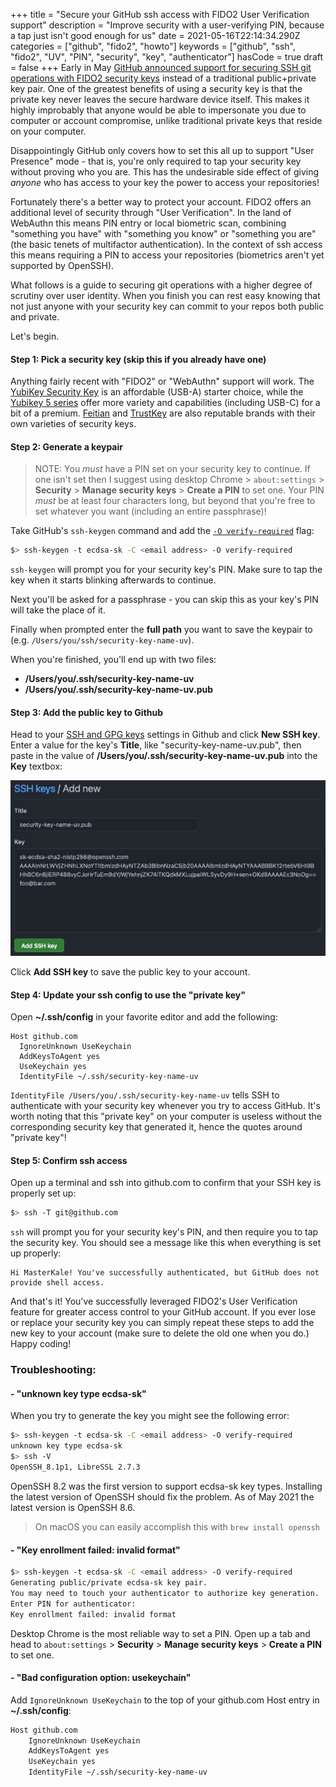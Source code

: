 +++
title = "Secure your GitHub ssh access with FIDO2 User Verification support"
description = "Improve security with a user-verifying PIN, because a tap just isn't good enough for us"
date = 2021-05-16T22:14:34.290Z
categories = ["github", "fido2", "howto"]
keywords = ["github", "ssh", "fido2", "UV", "PIN", "security", "key", "authenticator"]
hasCode = true
draft = false
+++
Early in May [GitHub announced support for securing SSH git operations with FIDO2 security keys](https://github.blog/2021-05-10-security-keys-supported-ssh-git-operations/) instead of a traditional public+private key pair. One of the greatest benefits of using a security key is that the private key never leaves the secure hardware device itself. This makes it highly improbably that anyone would be able to impersonate you due to computer or account compromise, unlike traditional private keys that reside on your computer.

Disappointingly GitHub only covers how to set this all up to support "User Presence" mode - that is, you're only required to tap your security key without proving who you are. This has the undesirable side effect of giving *anyone* who has access to your key the power to access your repositories!

Fortunately there's a better way to protect your account. FIDO2 offers an additional level of security through "User Verification". In the land of WebAuthn this means PIN entry or local biometric scan, combining "something you have" with "something you know" or "something you are" (the basic tenets of multifactor authentication). In the context of ssh access this means requiring a PIN to access your repositories (biometrics aren't yet supported by OpenSSH).

What follows is a guide to securing git operations with a higher degree of scrutiny over user identity. When you finish you can rest easy knowing that not just anyone with your security key can commit to your repos both public and private.

Let's begin.

#### Step 1: Pick a security key (skip this if you already have one)

Anything fairly recent with "FIDO2" or "WebAuthn" support will work. The [YubiKey Security Key](https://www.yubico.com/product/security-key-nfc-by-yubico/) is an affordable (USB-A) starter choice, while the [Yubikey 5 series](https://www.yubico.com/store/#yubikey-5-series) offer more variety and capabilities (including USB-C) for a bit of a premium. [Feitian](https://www.ftsafe.com/Products/FIDO) and [TrustKey](https://www.trustkeysolutions.com/security-keys) are also reputable brands with their own varieties of security keys.

#### Step 2: Generate a keypair

> NOTE: You _must_ have a PIN set on your security key to continue. If one isn't set then I suggest using desktop Chrome > `about:settings` > **Security** > **Manage security keys** > **Create a PIN** to set one. Your PIN _must_ be at least four characters long, but beyond that you're free to set whatever you want (including an entire passphrase)!

Take GitHub's `ssh-keygen` command and add the [`-O verify-required`](https://www.man7.org/linux/man-pages/man1/ssh-keygen.1.html) flag:

```sh
$> ssh-keygen -t ecdsa-sk -C <email address> -O verify-required
```

`ssh-keygen` will prompt you for your security key's PIN. Make sure to tap the key when it starts blinking afterwards to continue.

Next you'll be asked for a passphrase - you can skip this as your key's PIN will take the place of it.

Finally when prompted enter the **full path** you want to save the keypair to (e.g. `/Users/you/ssh/security-key-name-uv`).

When you're finished, you'll end up with two files:

- **/Users/you/.ssh/security-key-name-uv**
- **/Users/you/.ssh/security-key-name-uv.pub**

#### Step 3: Add the public key to Github

Head to your [SSH and GPG keys](https://github.com/settings/keys) settings in Github and click **New SSH key**. Enter a value for the key's **Title**, like "security-key-name-uv.pub", then paste in the value of **/Users/you/.ssh/security-key-name-uv.pub** into the **Key** textbox:

![screenshot of SSH keys / Add new screen with Title and Key populated](/static/images/add_key_to_github.jpg)

Click **Add SSH key** to save the public key to your account.

#### Step 4: Update your ssh config to use the "private key"

Open **~/.ssh/config** in your favorite editor and add the following:

```
Host github.com
  IgnoreUnknown UseKeychain
  AddKeysToAgent yes
  UseKeychain yes
  IdentityFile ~/.ssh/security-key-name-uv
```

`IdentityFile /Users/you/.ssh/security-key-name-uv` tells SSH to authenticate with your security key whenever you try to access GitHub. It's worth noting that this "private key" on your computer is useless without the corresponding security key that generated it, hence the quotes around "private key"!

#### Step 5: Confirm ssh access

Open up a terminal and ssh into github.com to confirm that your SSH key is properly set up:

```sh
$> ssh -T git@github.com
```

`ssh` will prompt you for your security key's PIN, and then require you to tap the security key. You should see a message like this when everything is set up properly:

```
Hi MasterKale! You've successfully authenticated, but GitHub does not provide shell access.
```

And that's it! You've successfully leveraged FIDO2's User Verification feature for greater access control to your GitHub account. If you ever lose or replace your security key you can simply repeat these steps to add the new key to your account (make sure to delete the old one when you do.) Happy coding!

### Troubleshooting:

#### - "unknown key type ecdsa-sk"

When you try to generate the key you might see the following error:

```sh
$> ssh-keygen -t ecdsa-sk -C <email address> -O verify-required
unknown key type ecdsa-sk
$> ssh -V
OpenSSH_8.1p1, LibreSSL 2.7.3
```

OpenSSH 8.2 was the first version to support ecdsa-sk key types. Installing the latest version of OpenSSH should fix the problem. As of May 2021 the latest version is OpenSSH 8.6.

> On macOS you can easily accomplish this with `brew install openssh`

#### - "Key enrollment failed: invalid format"

```sh
$> ssh-keygen -t ecdsa-sk -C <email address> -O verify-required
Generating public/private ecdsa-sk key pair.
You may need to touch your authenticator to authorize key generation.
Enter PIN for authenticator:
Key enrollment failed: invalid format
```

Desktop Chrome is the most reliable way to set a PIN. Open up a tab and head to `about:settings` > **Security** > **Manage security keys** > **Create a PIN** to set one.

#### - "Bad configuration option: usekeychain"

Add `IgnoreUnknown UseKeychain` to the top of your github.com Host entry in **~/.ssh/config**:

```txt
Host github.com
    IgnoreUnknown UseKeychain
    AddKeysToAgent yes
    UseKeychain yes
    IdentityFile ~/.ssh/security-key-name-uv
```

